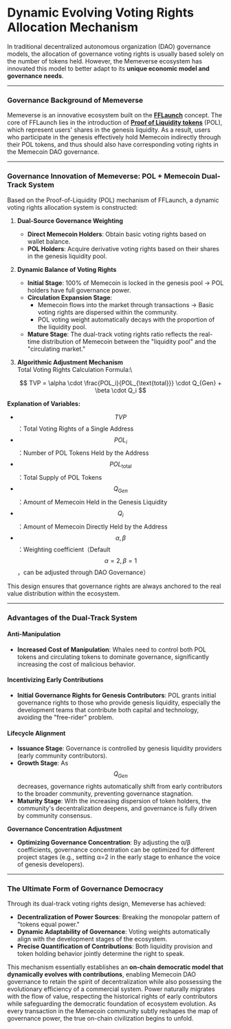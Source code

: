 # Dynamic Evolving Voting Rights Allocation Mechanism

In traditional decentralized autonomous organization (DAO) governance models, the allocation of governance voting rights is usually based solely on the number of tokens held. However, the Memeverse ecosystem has innovated this model to better adapt to its **unique economic model and governance needs**.

***

### **Governance Background of Memeverse**

Memeverse is an innovative ecosystem built on the [**FFLaunch**](../../../fflaunch/) concept. The core of FFLaunch lies in the introduction of [**Proof of Liquidity tokens**](../../../fflaunch/proof-of-liquidity-token.md) (POL), which represent users' shares in the genesis liquidity. As a result, users who participate in the genesis effectively hold Memecoin indirectly through their POL tokens, and thus should also have corresponding voting rights in the Memecoin DAO governance.

***

### **Governance Innovation of Memeverse: POL + Memecoin Dual-Track System**

Based on the Proof-of-Liquidity (POL) mechanism of FFLaunch, a dynamic voting rights allocation system is constructed:

1. **Dual-Source Governance Weighting**
   * **Direct Memecoin Holders**: Obtain basic voting rights based on wallet balance.
   * **POL Holders**: Acquire derivative voting rights based on their shares in the genesis liquidity pool.
2. **Dynamic Balance of Voting Rights**
   * **Initial Stage**: 100% of Memecoin is locked in the genesis pool → POL holders have full governance power.
   * **Circulation Expansion Stage**:
     * Memecoin flows into the market through transactions → Basic voting rights are dispersed within the community.
     * POL voting weight automatically decays with the proportion of the liquidity pool.
   * **Mature Stage**: The dual-track voting rights ratio reflects the real-time distribution of Memecoin between the "liquidity pool" and the "circulating market."
3.  **Algorithmic Adjustment Mechanism**\
    Total Voting Rights Calculation Formula:\


    $$
    TVP = \alpha \cdot \frac{POL_i}{POL_{\text{total}}} \cdot Q_{Gen} + \beta \cdot Q_i
    $$

**Explanation of Variables:**

* $$TVP$$：Total Voting Rights of a Single Address
* $$POL_{i}$$：Number of POL Tokens Held by the Address
* $$POL_{\text {total}}$$：Total Supply of POL Tokens
* $$Q_{Gen}$$：Amount of Memecoin Held in the Genesis Liquidity
* $$Q_i$$：Amount of Memecoin Directly Held by the Address
* $$\alpha, \beta$$：Weighting coefficient（Default $$\alpha = 2,\beta = 1$$，can be adjusted through DAO Governance）

This design ensures that governance rights are always anchored to the real value distribution within the ecosystem.

***

### **Advantages of the Dual-Track System**

#### **Anti-Manipulation**

* **Increased Cost of Manipulation**: Whales need to control both POL tokens and circulating tokens to dominate governance, significantly increasing the cost of malicious behavior.

#### **Incentivizing Early Contributions**

* **Initial Governance Rights for Genesis Contributors**: POL grants initial governance rights to those who provide genesis liquidity, especially the development teams that contribute both capital and technology, avoiding the "free-rider" problem.

#### **Lifecycle Alignment**

* **Issuance Stage**: Governance is controlled by genesis liquidity providers (early community contributors).
* **Growth Stage**: As $$Q_{Gen}$$​ decreases, governance rights automatically shift from early contributors to the broader community, preventing governance stagnation.
* **Maturity Stage**: With the increasing dispersion of token holders, the community's decentralization deepens, and governance is fully driven by community consensus.

**Governance Concentration Adjustment**

* **Optimizing Governance Concentration**: By adjusting the α/β coefficients, governance concentration can be optimized for different project stages (e.g., setting α=2 in the early stage to enhance the voice of genesis developers).

***

### **The Ultimate Form of Governance Democracy**

Through its dual-track voting rights design, Memeverse has achieved:

* **Decentralization of Power Sources**: Breaking the monopolar pattern of "tokens equal power."
* **Dynamic Adaptability of Governance**: Voting weights automatically align with the development stages of the ecosystem.
* **Precise Quantification of Contributions**: Both liquidity provision and token holding behavior jointly determine the right to speak.

This mechanism essentially establishes an **on-chain democratic model that dynamically evolves with contributions**, enabling Memecoin DAO governance to retain the spirit of decentralization while also possessing the evolutionary efficiency of a commercial system. Power naturally migrates with the flow of value, respecting the historical rights of early contributors while safeguarding the democratic foundation of ecosystem evolution. As every transaction in the Memecoin community subtly reshapes the map of governance power, the true on-chain civilization begins to unfold.
